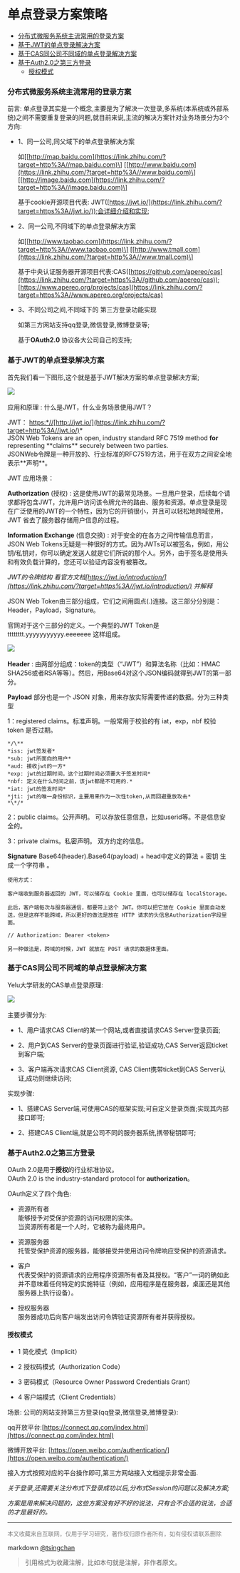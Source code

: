 单点登录方案策略
=======================


- [分布式微服务系统主流常用的登录方案](#分布式微服务系统主流常用的登录方案)
- [基于JWT的单点登录解决方案](#基于jwt的单点登录解决方案)
- [基于CAS同公司不同域的单点登录解决方案](#基于cas同公司不同域的单点登录解决方案)
- [基于Auth2.0之第三方登录](#基于auth20之第三方登录)
    - [授权模式](#授权模式)


### 分布式微服务系统主流常用的登录方案


前言: 单点登录其实是一个概念,主要是为了解决一次登录,多系统(本系统或外部系统)之间不需要重复登录的问题,就目前来说,主流的解决方案针对业务场景分为3个方向:

- 1、同一公司,同父域下的单点登录解决方案

    如\[[http://map.baidu.com](https://link.zhihu.com/?target=http%3A//map.baidu.com)\] \[[http://www.baidu.com](https://link.zhihu.com/?target=http%3A//www.baidu.com)\] \[[http://image.baidu.com](https://link.zhihu.com/?target=http%3A//image.baidu.com)\]

    基于cookie开源项目代表: JWT([https://jwt.io/](https://link.zhihu.com/?target=https%3A//jwt.io/));会详细介绍和实现;

- 2、同一公司,不同域下的单点登录解决方案

    如\[[http://www.taobao.com](https://link.zhihu.com/?target=http%3A//www.taobao.com)\] \[[http://www.tmall.com](https://link.zhihu.com/?target=http%3A//www.tmall.com)\]

    基于中央认证服务器开源项目代表:CAS([https://github.com/apereo/cas](https://link.zhihu.com/?target=https%3A//github.com/apereo/cas)); [https://www.apereo.org/projects/cas](https://link.zhihu.com/?target=https%3A//www.apereo.org/projects/cas)

- 3、不同公司之间,不同域下的 第三方登录功能实现

    如第三方网站支持qq登录,微信登录,微博登录等;

    基于**OAuth2.0** 协议各大公司自己的支持;


### 基于JWT的单点登录解决方案

首先我们看一下图形,这个就是基于JWT解决方案的单点登录解决方案;

![](https://pic2.zhimg.com/50/v2-d42e2743fb92767c1621b34e3ed7a702_hd.jpg)​



应用和原理 : 什么是JWT，什么业务场景使用JWT？

JWT： <https:*//[http://jwt.io/](https://link.zhihu.com/?target=http%3A//jwt.io/)>*   
JSON Web Tokens are an open, industry standard RFC 7519 method **for**  representing \*\*claims\*\* securely between two parties.   
JSONWeb令牌是一种开放的、行业标准的RFC7519方法，用于在双方之间安全地表示\*\*声明\*\*。

JWT 应用场景：

**Authorization**  (授权) : 这是使用JWT的最常见场景。一旦用户登录，后续每个请求都将包含JWT，允许用户访问该令牌允许的路由、服务和资源。单点登录是现在广泛使用的JWT的一个特性，因为它的开销很小，并且可以轻松地跨域使用，JWT 省去了服务器存储用户信息的过程。

**Information Exchange**  (信息交换) : 对于安全的在各方之间传输信息而言，JSON Web Tokens无疑是一种很好的方式。因为JWTs可以被签名，例如，用公钥/私钥对，你可以确定发送人就是它们所说的那个人。另外，由于签名是使用头和有效负载计算的，您还可以验证内容没有被篡改。



*JWT的令牌结构 看官方文档[https://jwt.io/introduction/](https://link.zhihu.com/?target=https%3A//jwt.io/introduction/) 并解释*

JSON Web Token由三部分组成，它们之间用圆点(.)连接。这三部分分别是：Header，Payload，Signature。

官网对于这个三部分的定义。一个典型的JWT Token是 tttttttt.yyyyyyyyyyy.eeeeeee 这样组成。





![](https://pic2.zhimg.com/50/v2-1297e5aa438201b3f81a7bab00a17873_hd.jpg)​

**Header**  : 由两部分组成：token的类型（“JWT”）和算法名称（比如：HMAC SHA256或者RSA等等）。然后，用Base64对这个JSON编码就得到JWT的第一部分。



**Payload**  部分也是一个 JSON 对象，用来存放实际需要传递的数据。分为三种类型

1：registered claims。标准声明。一般常用于校验的有 iat，exp，nbf 校验 token 是否过期。

    */\**   
    *iss: jwt签发者*   
    *sub: jwt所面向的用户*   
    *aud: 接收jwt的一方*   
    *exp: jwt的过期时间，这个过期时间必须要大于签发时间*   
    *nbf: 定义在什么时间之前，该jwt都是不可用的.*   
    *iat: jwt的签发时间*   
    *jti: jwt的唯一身份标识，主要用来作为一次性token,从而回避重放攻击*   
    *\*/*

2：public claims。公开声明。 可以存放任意信息，比如userid等。不是信息安全的。

3：private claims。私密声明。 双方约定的信息。

**Signature**  Base64(header).Base64(payload) + head中定义的算法 + 密钥 生成一个字符串 。



    使用方式：

    客户端收到服务器返回的 JWT，可以储存在 Cookie 里面，也可以储存在 localStorage。

    此后，客户端每次与服务器通信，都要带上这个 JWT。你可以把它放在 Cookie 里面自动发送，但是这样不能跨域，所以更好的做法是放在 HTTP 请求的头信息Authorization字段里面。

    // Authorization: Bearer <token>

    另一种做法是，跨域的时候，JWT 就放在 POST 请求的数据体里面。


### 基于CAS同公司不同域的单点登录解决方案

Yelu大学研发的CAS单点登录原理:


![](https://pic4.zhimg.com/50/v2-9b3d0b05fb2464193410a1712e4f49df_hd.jpg)​



主要步骤分为:

- 1、用户请求CAS Client的某一个网站,或者直接请求CAS Server登录页面;

- 2、用户到CAS Server的登录页面进行验证,验证成功,CAS Server返回ticket到客户端;

- 3、客户端再次请求CAS Client资源, CAS Client携带ticket到CAS Server认证,成功则继续访问;


实现步骤:

- 1、搭建CAS Server端,可使用CAS的框架实现;可自定义登录页面;实现其内部接口即可;

- 2、搭建CAS Client端,就是公司不同的服务器系统,携带秘钥即可;



### 基于Auth2.0之第三方登录

OAuth 2.0是用于**授权**的行业标准协议。  
OAuth 2.0 is the industry-standard protocol for **authorization**。  

OAuth定义了四个角色:  
- 资源所有者  
    能够授予对受保护资源的访问权限的实体。  
    当资源所有者是一个人时，它被称为最终用户。  

- 资源服务器  
    托管受保护资源的服务器，能够接受并使用访问令牌响应受保护的资源请求。  

- 客户  
    代表受保护的资源请求的应用程序资源所有者及其授权。“客户”一词的确如此并不意味着任何特定的实施特征（例如，应用程序是在服务器，桌面还是其他服务器上执行设备）。  

- 授权服务器  
    服务器成功后向客户端发出访问令牌验证资源所有者并获得授权。  

#### 授权模式  

- 1 简化模式（Implicit）  

- 2 授权码模式（Authorization Code）  

- 3 密码模式（Resource Owner Password Credentials Grant）  

- 4 客户端模式（Client Credentials）


场景: 公司的网站支持第三方登录(qq登录,微信登录,微博登录):

qq开放平台:[https://connect.qq.com/index.html](https://connect.qq.com/index.html)

微博开放平台: [https://open.weibo.com/authentication/](https://open.weibo.com/authentication/)

接入方式按照对应的平台操作即可,第三方网站接入文档提示非常全面.


*关于登录,还需要关注分布式下登录成功以后,分布式Session的问题以及解决方案;*

*方案是用来解决问题的，这些方案没有好不好的说法，只有合不合适的说法，合适的才是最好的。* 



----
<font size=2 color='grey'>本文收藏来自互联网，仅用于学习研究，著作权归原作者所有，如有侵权请联系删除</font>

markdown [@tsingchan](https://github.com/tsingchan) 

> 引用格式为收藏注解，比如本句就是注解，非作者原文。
